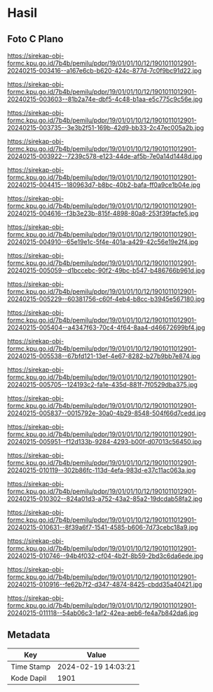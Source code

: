 # Hasil

## Foto C Plano

https://sirekap-obj-formc.kpu.go.id/7b4b/pemilu/pdpr/19/01/01/10/12/1901011012901-20240215-003416--a167e6cb-b620-424c-877d-7c0f9bc91d22.jpg

https://sirekap-obj-formc.kpu.go.id/7b4b/pemilu/pdpr/19/01/01/10/12/1901011012901-20240215-003603--81b2a74e-dbf5-4c48-b1aa-e5c775c9c56e.jpg

https://sirekap-obj-formc.kpu.go.id/7b4b/pemilu/pdpr/19/01/01/10/12/1901011012901-20240215-003735--3e3b2f51-169b-42d9-bb33-2c47ec005a2b.jpg

https://sirekap-obj-formc.kpu.go.id/7b4b/pemilu/pdpr/19/01/01/10/12/1901011012901-20240215-003922--7239c578-e123-44de-af5b-7e0a14d1448d.jpg

https://sirekap-obj-formc.kpu.go.id/7b4b/pemilu/pdpr/19/01/01/10/12/1901011012901-20240215-004415--180963d7-b8bc-40b2-bafa-ff0a9ce1b04e.jpg

https://sirekap-obj-formc.kpu.go.id/7b4b/pemilu/pdpr/19/01/01/10/12/1901011012901-20240215-004616--f3b3e23b-815f-4898-80a8-253f39facfe5.jpg

https://sirekap-obj-formc.kpu.go.id/7b4b/pemilu/pdpr/19/01/01/10/12/1901011012901-20240215-004910--65e19e1c-5f4e-401a-a429-42c56e19e2f4.jpg

https://sirekap-obj-formc.kpu.go.id/7b4b/pemilu/pdpr/19/01/01/10/12/1901011012901-20240215-005059--d1bccebc-90f2-49bc-b547-b486766b961d.jpg

https://sirekap-obj-formc.kpu.go.id/7b4b/pemilu/pdpr/19/01/01/10/12/1901011012901-20240215-005229--60381756-c60f-4eb4-b8cc-b3945e567180.jpg

https://sirekap-obj-formc.kpu.go.id/7b4b/pemilu/pdpr/19/01/01/10/12/1901011012901-20240215-005404--a4347f63-70c4-4f64-8aa4-d46672699bf4.jpg

https://sirekap-obj-formc.kpu.go.id/7b4b/pemilu/pdpr/19/01/01/10/12/1901011012901-20240215-005538--67bfd121-13ef-4e67-8282-b27b9bb7e874.jpg

https://sirekap-obj-formc.kpu.go.id/7b4b/pemilu/pdpr/19/01/01/10/12/1901011012901-20240215-005705--124193c2-fa1e-435d-881f-7f0529dba375.jpg

https://sirekap-obj-formc.kpu.go.id/7b4b/pemilu/pdpr/19/01/01/10/12/1901011012901-20240215-005837--0015792e-30a0-4b29-8548-504f66d7cedd.jpg

https://sirekap-obj-formc.kpu.go.id/7b4b/pemilu/pdpr/19/01/01/10/12/1901011012901-20240215-005951--f12d133b-9284-4293-b00f-d07013c56450.jpg

https://sirekap-obj-formc.kpu.go.id/7b4b/pemilu/pdpr/19/01/01/10/12/1901011012901-20240215-010119--302b86fc-113d-4efa-983d-e37c11ac063a.jpg

https://sirekap-obj-formc.kpu.go.id/7b4b/pemilu/pdpr/19/01/01/10/12/1901011012901-20240215-010302--824a01d3-a752-43a2-85a2-19dcdab58fa2.jpg

https://sirekap-obj-formc.kpu.go.id/7b4b/pemilu/pdpr/19/01/01/10/12/1901011012901-20240215-010631--8f39a6f7-1541-4585-b606-7d73cebc18a9.jpg

https://sirekap-obj-formc.kpu.go.id/7b4b/pemilu/pdpr/19/01/01/10/12/1901011012901-20240215-010746--94b4f032-cf04-4b2f-8b59-2bd3c6da6ede.jpg

https://sirekap-obj-formc.kpu.go.id/7b4b/pemilu/pdpr/19/01/01/10/12/1901011012901-20240215-010916--fe62b7f2-d347-4874-8425-cbdd35a40421.jpg

https://sirekap-obj-formc.kpu.go.id/7b4b/pemilu/pdpr/19/01/01/10/12/1901011012901-20240215-011118--54ab06c3-1af2-42ea-aeb6-fe4a7b842da6.jpg


## Metadata

| Key        | Value               |
| ---------- | ------------------- |
| Time Stamp | 2024-02-19 14:03:21 |
| Kode Dapil | 1901                |



